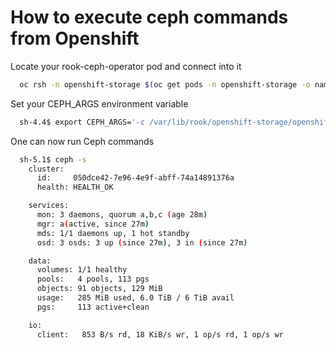 # How to execute ceph commands from Openshift

Locate your rook-ceph-operator pod and connect into it

```bash
  oc rsh -n openshift-storage $(oc get pods -n openshift-storage -o name -l app=rook-ceph-operator)
```

Set your CEPH_ARGS environment variable

```bash
  sh-4.4$ export CEPH_ARGS='-c /var/lib/rook/openshift-storage/openshift-storage.config'
```

One can now run Ceph commands

```bash
  sh-5.1$ ceph -s
    cluster:
      id:     050dce42-7e96-4e9f-abff-74a14891376a
      health: HEALTH_OK

    services:
      mon: 3 daemons, quorum a,b,c (age 28m)
      mgr: a(active, since 27m)
      mds: 1/1 daemons up, 1 hot standby
      osd: 3 osds: 3 up (since 27m), 3 in (since 27m)

    data:
      volumes: 1/1 healthy
      pools:   4 pools, 113 pgs
      objects: 91 objects, 129 MiB
      usage:   285 MiB used, 6.0 TiB / 6 TiB avail
      pgs:     113 active+clean

    io:
      client:   853 B/s rd, 18 KiB/s wr, 1 op/s rd, 1 op/s wr
```
